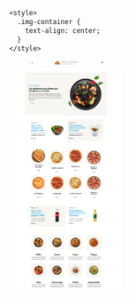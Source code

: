     <style>
      .img-container {
        text-align: center;
      }
    </style>
 <div class="img-container">
<img src="https://raw.githubusercontent.com/Iceex/Wordpress/main/Portafolio/1.%20Shop-Pizza-main.PNG" style="width:40%">
</div>